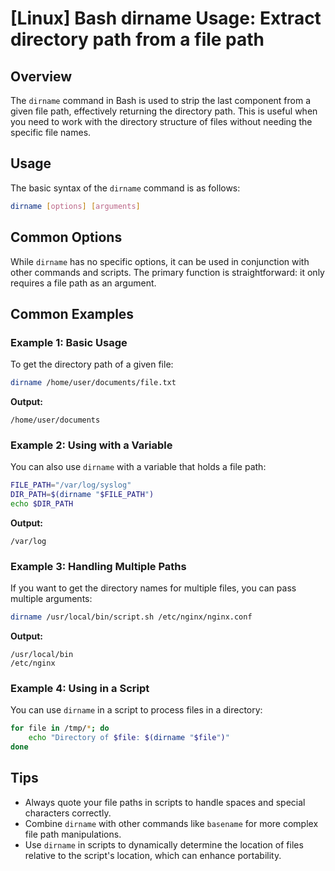 # [Linux] Bash dirname Usage: Extract directory path from a file path

## Overview
The `dirname` command in Bash is used to strip the last component from a given file path, effectively returning the directory path. This is useful when you need to work with the directory structure of files without needing the specific file names.

## Usage
The basic syntax of the `dirname` command is as follows:

```bash
dirname [options] [arguments]
```

## Common Options
While `dirname` has no specific options, it can be used in conjunction with other commands and scripts. The primary function is straightforward: it only requires a file path as an argument.

## Common Examples

### Example 1: Basic Usage
To get the directory path of a given file:

```bash
dirname /home/user/documents/file.txt
```
**Output:**
```
/home/user/documents
```

### Example 2: Using with a Variable
You can also use `dirname` with a variable that holds a file path:

```bash
FILE_PATH="/var/log/syslog"
DIR_PATH=$(dirname "$FILE_PATH")
echo $DIR_PATH
```
**Output:**
```
/var/log
```

### Example 3: Handling Multiple Paths
If you want to get the directory names for multiple files, you can pass multiple arguments:

```bash
dirname /usr/local/bin/script.sh /etc/nginx/nginx.conf
```
**Output:**
```
/usr/local/bin
/etc/nginx
```

### Example 4: Using in a Script
You can use `dirname` in a script to process files in a directory:

```bash
for file in /tmp/*; do
    echo "Directory of $file: $(dirname "$file")"
done
```

## Tips
- Always quote your file paths in scripts to handle spaces and special characters correctly.
- Combine `dirname` with other commands like `basename` for more complex file path manipulations.
- Use `dirname` in scripts to dynamically determine the location of files relative to the script's location, which can enhance portability.
